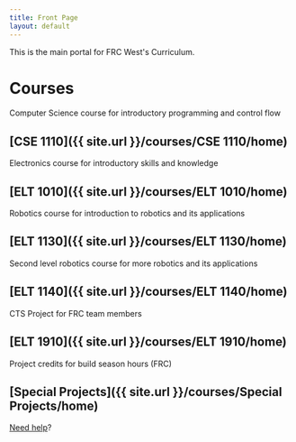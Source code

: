 ```yaml
---
title: Front Page
layout: default
---
```


This is the main portal for FRC West's Curriculum.

# Courses

Computer Science course for introductory programming and control flow
## [CSE 1110]({{ site.url }}/courses/CSE 1110/home)

Electronics course for introductory skills and knowledge
## [ELT 1010]({{ site.url }}/courses/ELT 1010/home)

Robotics course for introduction to robotics and its applications
## [ELT 1130]({{ site.url }}/courses/ELT 1130/home)

Second level robotics course for more robotics and its applications
## [ELT 1140]({{ site.url }}/courses/ELT 1140/home)

CTS Project for FRC team members
## [ELT 1910]({{ site.url }}/courses/ELT 1910/home)

Project credits for build season hours (FRC)
## [Special Projects]({{ site.url }}/courses/Special Projects/home)

[Need help](help)?
